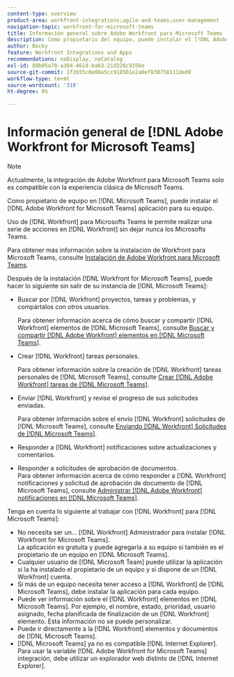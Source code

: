 ```yaml
---
content-type: overview
product-area: workfront-integrations;agile-and-teams;user-management
navigation-topic: workfront-for-microsoft-teams
title: Información general sobre Adobe Workfront para Microsoft Teams
description: Como propietario del equipo, puede instalar el [!DNL Adobe Workfront for Microsoft Teams] aplicación para su equipo.
author: Becky
feature: Workfront Integrations and Apps
recommendations: noDisplay, noCatalog
exl-id: 88b05a70-a304-461d-bab3-21d328c9356e
source-git-commit: 1f2655c0e88a5cc918501e2a0ef830758111ded8
workflow-type: tm+mt
source-wordcount: '318'
ht-degree: 0%

---
```


# Información general de [!DNL Adobe Workfront for Microsoft Teams]

>[!NOTE]
>
>Actualmente, la integración de Adobe Workfront para Microsoft Teams solo es compatible con la experiencia clásica de Microsoft Teams.

Como propietario de equipo en [!DNL Microsoft Teams], puede instalar el [!DNL Adobe Workfront for Microsoft Teams] aplicación para su equipo.

Uso de [!DNL Workfront] para Microsofts Teams le permite realizar una serie de acciones en [!DNL Workfront] sin dejar nunca los Microsofts Teams.

Para obtener más información sobre la instalación de Workfront para Microsoft Teams, consulte [Instalación de Adobe Workfront para Microsoft Teams](../../workfront-integrations-and-apps/using-workfront-with-microsoft-teams/install-workfront-ms-teams.md).

Después de la instalación [!DNL Workfront for Microsoft Teams], puede hacer lo siguiente sin salir de su instancia de [!DNL Microsoft Teams]:

* Buscar por [!DNL Workfront] proyectos, tareas y problemas, y compártalos con otros usuarios.

  Para obtener información acerca de cómo buscar y compartir [!DNL Workfront] elementos de [!DNL Microsoft Teams], consulte [Buscar y compartir [!DNL Adobe Workfront] elementos en [!DNL Microsoft Teams]](../../workfront-integrations-and-apps/using-workfront-with-microsoft-teams/search-for-and-share-wf-items-in-ms-teams.md).

* Crear [!DNL Workfront] tareas personales.

  Para obtener información sobre la creación de [!DNL Workfront] tareas personales de [!DNL Microsoft Teams], consulte [Crear [!DNL Adobe Workfront] tareas de [!DNL Microsoft Teams]](../../workfront-integrations-and-apps/using-workfront-with-microsoft-teams/create-workfront-tasks-from-ms-teams.md).

* Enviar [!DNL Workfront] y revise el progreso de sus solicitudes enviadas.

  Para obtener información sobre el envío [!DNL Workfront] solicitudes de [!DNL Microsoft Teams], consulte [Enviando [!DNL Workfront] Solicitudes de [!DNL Microsoft Teams]](../../workfront-integrations-and-apps/using-workfront-with-microsoft-teams/submit-workfront-requests-from-ms-teams.md).

* Responder a [!DNL Workfront] notificaciones sobre actualizaciones y comentarios.
* Responder a solicitudes de aprobación de documentos.\
   Para obtener información acerca de cómo responder a [!DNL Workfront] notificaciones y solicitud de aprobación de documento de [!DNL Microsoft Teams], consulte [Administrar [!DNL Adobe Workfront] notificaciones en [!DNL Microsoft Teams]](../../workfront-integrations-and-apps/using-workfront-with-microsoft-teams/manage-wf-notifications-approval-requests-ms-teams.md).

Tenga en cuenta lo siguiente al trabajar con [!DNL Workfront] para [!DNL Microsoft Teams]:

* No necesita ser un... [!DNL Workfront] Administrador para instalar [!DNL Workfront for Microsoft Teams].\
   La aplicación es gratuita y puede agregarla a su equipo si también es el propietario de un equipo en [!DNL Microsoft Teams].
* Cualquier usuario de [!DNL Microsoft Team] puede utilizar la aplicación si la ha instalado el propietario de un equipo y si dispone de un [!DNL Workfront] cuenta.
* Si más de un equipo necesita tener acceso a [!DNL Workfront] de [!DNL Microsoft Teams], debe instalar la aplicación para cada equipo.
* Puede ver información sobre el [!DNL Workfront] elementos en [!DNL Microsoft Teams]. Por ejemplo, el nombre, estado, prioridad, usuario asignado, fecha planificada de finalización de un [!DNL Workfront] elemento. Esta información no se puede personalizar.
* Puede ir directamente a la [!DNL Workfront] elementos y documentos de [!DNL Microsoft Teams].
* [!DNL Microsoft Teams] ya no es compatible [!DNL Internet Explorer]. Para usar la variable [!DNL Adobe Workfront for Microsoft Teams] integración, debe utilizar un explorador web distinto de [!DNL Internet Explorer].
